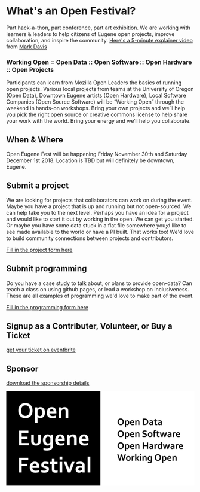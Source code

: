 # What's an Open Festival? #

Part hack-a-thon, part conference, part art exhibition. We are working with learners & leaders to help citizens of Eugene open projects, improve collaboration, and inspire the community. [Here's a 5-minute explainer video](https://youtu.be/8VDYcNPw9zA) from [Mark Davis](https://github.com/nohorse)

### Working Open = Open Data :: Open Software :: Open Hardware :: Open Projects ###

Participants can learn from Mozilla Open Leaders the basics of running open projects.  Various local projects from teams at the University of Oregon (Open Data), Downtown Eugene artists (Open Hardware), Local Software Companies (Open Source Software)  will be “Working Open” through the weekend in hands-on workshops.   Bring your own projects and we’ll help you pick the right open source or creative commons license to help share your work with the world.  Bring your energy and we’ll help you collaborate.

## When & Where ##
Open Eugene Fest will be happening Friday November 30th and Saturday December 1st 2018.
Location is TBD but will definitely be downtown, Eugene.

## Submit a project ##
We are looking for projects that collaborators can work on during  the event.  Maybe you have a project that is up and running but not open-sourced.  We can help take you to the next level.  Perhaps you have an idea for a project and would like to start it out by working in the open.  We can get you started. Or maybe you have some data stuck in a flat file somewhere you;d like to see made available to the world or have a PI built.  That works too!  We'd love to build community connections between projects and contributors. 

[Fill in the project form here](https://goo.gl/forms/xQsoEPznuxRDdhNz2)

## Submit programming ##
Do you have a case study to talk about, or plans to provide open-data? Can teach a class on using github pages, or lead a workshop on inclusiveness. These are all examples of programming we'd love to make part of the event.

[Fill in the programming form here](https://goo.gl/forms/tg0Il8VadaCCdMSJ2)

## Signup as a Contributer, Volunteer, or Buy a Ticket ##
[get your ticket on eventbrite](https://www.eventbrite.com/e/open-eugene-festival-tickets-52110392587)

## Sponsor ##
[download the sponsorship details](open-eugene-fest-sponsorship.pdf)


![logog](ope-eugene-fest.png "Logo Title")
